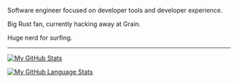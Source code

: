 
Software engineer focused on developer tools and developer experience.

Big Rust fan, currently hacking away at Grain. 

Huge nerd for surfing.

---
[![My GitHub Stats](https://github-readme-stats.vercel.app/api/?username=brendisurfs&count_private=true&theme=tokyonight&showicons=true)]()

[![My GitHub Language Stats](https://github-readme-stats.vercel.app/api/top-langs/?username=brendisurfs&langs_count=3&hide=javascript&theme=tokyonight&layout=compact)]()
